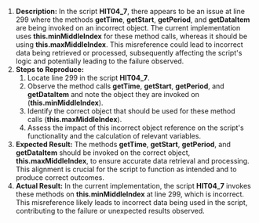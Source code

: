 ﻿1. **Description:** In the script **HIT04\_7**, there appears to be an issue at line 299 where the methods **getTime**, **getStart**, **getPeriod**, and **getDataItem** are being invoked on an incorrect object. The current implementation uses **this.minMiddleIndex** for these method calls, whereas it should be using **this.maxMiddleIndex**. This misreference could lead to incorrect data being retrieved or processed, subsequently affecting the script's logic and potentially leading to the failure observed.
1. **Steps to Reproduce:**
   1. Locate line 299 in the script **HIT04\_7**.
   1. Observe the method calls **getTime**, **getStart**, **getPeriod**, and **getDataItem** and note the object they are invoked on (**this.minMiddleIndex**).
   1. Identify the correct object that should be used for these method calls (**this.maxMiddleIndex**).
   1. Assess the impact of this incorrect object reference on the script's functionality and the calculation of relevant variables.
1. **Expected Result:** The methods **getTime**, **getStart**, **getPeriod**, and **getDataItem** should be invoked on the correct object, **this.maxMiddleIndex**, to ensure accurate data retrieval and processing. This alignment is crucial for the script to function as intended and to produce correct outcomes.
1. **Actual Result:** In the current implementation, the script **HIT04\_7** invokes these methods on **this.minMiddleIndex** at line 299, which is incorrect. This misreference likely leads to incorrect data being used in the script, contributing to the failure or unexpected results observed.

